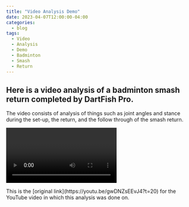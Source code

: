```yaml
---
title: "Video Analysis Demo"
date: 2023-04-07T12:00:00-04:00
categories:
  - blog
tags:
  - Video
  - Analysis
  - Demo
  - Badminton
  - Smash
  - Return
---
```


<h2>Here is a video analysis of a badminton smash return completed by DartFish Pro.</h2>
<p>The video consists of analysis of things such as joint angles and stance during the set-up, the return, and the follow through of the smash return.</p>

<video>(assets/images/BadmintonReceive.mp4)</video>

<p>This is the [original link](https://youtu.be/gwDNZsEEvJ4?t=20) for the YouTube video in which this analysis was done on.</p>
